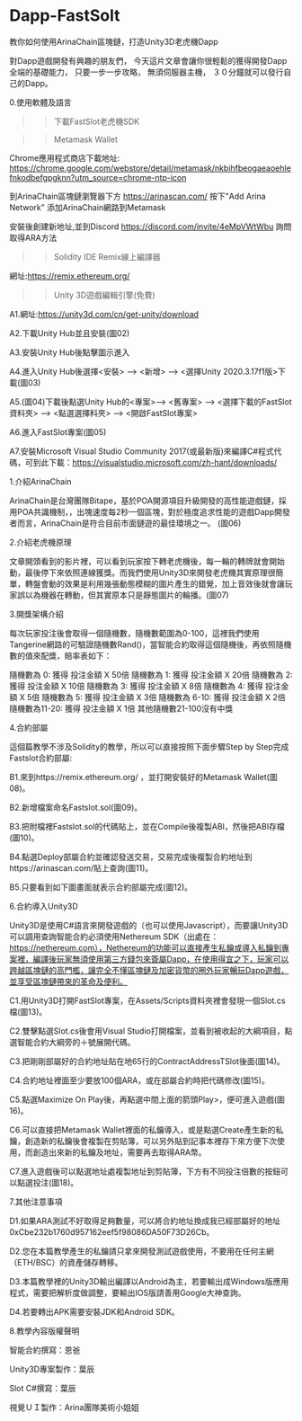 # Dapp-FastSolt
教你如何使用ArinaChain區塊鏈，打造Unity3D老虎機Dapp

對Dapp遊戲開發有興趣的朋友們，
今天這片文章會讓你很輕鬆的獲得開發Dapp全端的基礎能力，
只要一步一步攻略，
無須伺服器主機，
３０分鐘就可以發行自己的Dapp。


0.使用軟體及語言
>>下載FastSlot老虎機SDK

>>Metamask Wallet

Chrome應用程式商店下載地址:
https://chrome.google.com/webstore/detail/metamask/nkbihfbeogaeaoehlefnkodbefgpgknn?utm_source=chrome-ntp-icon


到ArinaChain區塊鏈瀏覽器下方
https://arinascan.com/
按下"Add Arina Network"
添加ArinaChain網路到Metamask


安裝後創建新地址,並到Discord
https://discord.com/invite/4eMpVWtWbu
詢問取得ARA方法

>>Solidity IDE Remix線上編譯器

網址:https://remix.ethereum.org/


>>Unity 3D遊戲編輯引擎(免費)

A1.網址:https://unity3d.com/cn/get-unity/download

A2.下載Unity Hub並且安裝(圖02)

A3.安裝Unity Hub後點擊圖示進入

A4.進入Unity Hub後選擇<安裝> --> <新增> --> <選擇Unity 2020.3.17f1版>下載(圖03)

A5.(圖04)下載後點選Unity Hub的<專案>--> <舊專案> --> <選擇下載的FastSlot資料夾> --> <點選選擇料夾> --> <開啟FastSlot專案> 

A6.進入FastSlot專案(圖05)

A7.安裝Microsoft Visual Studio Community 2017(或最新版)來編譯C#程式代碼，可到此下載：https://visualstudio.microsoft.com/zh-hant/downloads/



1.介紹ArinaChain

ArinaChain是台灣團隊Bitape，基於POA開源項目升級開發的高性能遊戲鏈，採用POA共識機制，，出塊速度每2秒一個區塊，對於極度追求性能的遊戲Dapp開發者而言，ArinaChain是符合目前市面鏈遊的最佳環境之一。
(圖06)


2.介紹老虎機原理

文章開頭看到的影片裡，可以看到玩家按下轉老虎機後，每一輪的轉牌就會開始動，最後停下來依照連線獲獎。而我們使用Unity3D來開發老虎機其實原理很簡單，轉盤會動的效果是利用幾張動態模糊的圖片產生的錯覺，加上音效後就會讓玩家誤以為機器在轉動，但其實原本只是靜態圖片的輪播。(圖07)


3.開獎架構介紹

每次玩家投注後會取得一個隨機數，隨機數範圍為0-100，這裡我們使用Tangerine網路的可驗證隨機數Rand()，當智能合約取得這個隨機後，再依照隨機數的值來配獎，賠率表如下：

隨機數為 0:    獲得 投注金額 X  50倍
隨機數為 1:    獲得 投注金額 X  20倍
隨機數為 2:    獲得 投注金額 X  10倍
隨機數為 3:    獲得 投注金額 X   8倍
隨機數為 4:    獲得 投注金額 X   5倍
隨機數為 5:    獲得 投注金額 X   3倍
隨機數為 6-10: 獲得 投注金額 X   2倍
隨機數為11-20: 獲得 投注金額 X   1倍
其他隨機數21-100沒有中獎



4.合約部屬

這個篇教學不涉及Solidity的教學，所以可以直接按照下面步驟Step by Step完成Fastslot合約部屬:

B1.來到https://remix.ethereum.org/ ，並打開安裝好的Metamask Wallet(圖08)。

B2.新增檔案命名Fastslot.sol(圖09)。

B3.把附檔裡Fastslot.sol的代碼貼上，並在Compile後複製ABI，然後把ABI存檔(圖10)。

B4.點選Deploy部屬合約並確認發送交易，交易完成後複製合約地址到https://arinascan.com/貼上查詢(圖11)。

B5.只要看到如下圖畫面就表示合約部屬完成(圖12)。


6.合約導入Unity3D

Unity3D是使用C#語言來開發遊戲的（也可以使用Javascript），而要讓Unity3D可以調用查詢智能合約必須使用Nethereum SDK（出處在：https://nethereum.com），Nethereum的功能可以直接產生私鑰或導入私鑰到專案裡，編譯後玩家無須使用第三方錢包來簽屬Dapp，在使用得宜之下，玩家可以跨越區塊鏈的高門檻，讓完全不懂區塊鏈及加密貨幣的圈外玩家暢玩Dapp遊戲，並享受區塊鏈帶來的革命及便利。


C1.用Unity3D打開FastSlot專案，在Assets/Scripts資料夾裡會發現一個Slot.cs檔(圖13)。

C2.雙擊點選Slot.cs後會用Visual Studio打開檔案，並看到被收起的大綱項目，點選智能合約大綱旁的＋號展開代碼。

C3.把剛剛部屬好的合約地址貼在地65行的ContractAddressTSlot後面(圖14)。

C4.合約地址裡面至少要放100個ARA，或在部屬合約時把代碼修改(圖15)。

C5.點選Maximize On Play後，再點選中間上面的箭頭Play>，便可進入遊戲(圖16)。

C6.可以直接把Metamask Wallet裡面的私鑰導入，或是點選Create產生新的私鑰，創造新的私鑰後會複製在剪貼簿，可以另外貼到記事本裡存下來方便下次使用，而創造出來新的私鑰及地址，需要再去取得ARA幣。

C7.進入遊戲後可以點選地址處複製地址到剪貼簿，下方有不同投注倍數的按鈕可以點選投注(圖18)。


7.其他注意事項

D1.如果ARA測試不好取得足夠數量，可以將合約地址換成我已經部屬好的地址0xCbe232b1760d957162eef5f98086DA50F73D26Cb。

D2.您在本篇教學產生的私鑰請只拿來開發測試遊戲使用，不要用在任何主網（ETH/BSC）的資產儲存轉移。

D3.本篇教學裡的Unity3D輸出編譯以Android為主，若要輸出成Windows版應用程式，需要把解析度做調整，要輸出IOS版請善用Google大神查詢。

D4.若要轉出APK需要安裝JDK和Android SDK。


8.教學內容版權聲明

智能合約撰寫：恩爸

Unity3D專案製作：葉辰

Slot C#撰寫：葉辰

視覺ＵＩ製作：Arina團隊美術小姐姐

